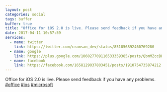 ```yaml
---
layout: post
categories: social
tags: buffer
buffer: true
title: "Office for iOS 2.0 is live. Please send feedback if you have any problems. #office #ios #microsoft"
date: 2017-04-11 10:57:59
services: 
  - name: twitter
    link: https://twitter.com/cramsan_dev/status/851856892460769280
  - name: google
    link: https://plus.google.com/106027709116533359385/posts/QbmMZccBHdg
  - name: facebook
    link: https://facebook.com/1658129037803451/posts/1910754735874212
---
```

Office for iOS 2.0 is live. Please send feedback if you have any problems. <a href="https://twitter.com/#!/search?q=%23office" title="#office" class="hashtag" rel="external nofollow" target="_blank">#office</a> <a href="https://twitter.com/#!/search?q=%23ios" title="#ios" class="hashtag" rel="external nofollow" target="_blank">#ios</a> <a href="https://twitter.com/#!/search?q=%23microsoft" title="#microsoft" class="hashtag" rel="external nofollow" target="_blank">#microsoft</a>
